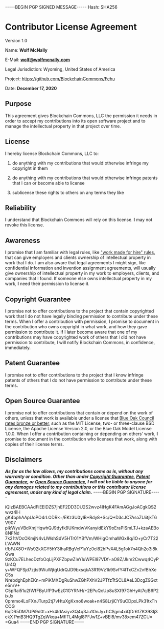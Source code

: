 -----BEGIN PGP SIGNED MESSAGE-----
Hash: SHA256

# Contributor License Agreement

Version 1.0

Name: **Wolf McNally**

E-Mail: **wolf@wolfmcnally.com**

Legal Jurisdiction: Wyoming, United States of America

Project: https://github.com/BlockchainCommons/Fehu

Date: **December 17, 2020**

## Purpose

This agreement gives Blockchain Commons, LLC the permission it needs in order to accept my contributions into its open software project and to manage the intellectual property in that project over time.

## License

I hereby license Blockchain Commons, LLC to:

1.  do anything with my contributions that would otherwise infringe my copyright in them

2.  do anything with my contributions that would otherwise infringe patents that I can or become able to license

3.  sublicense these rights to others on any terms they like

## Reliability

I understand that Blockchain Commons will rely on this license.  I may not revoke this license.

## Awareness

I promise that I am familiar with legal rules, like ["work made for hire" rules](http://worksmadeforhire.com), that can give employers and clients ownership of intellectual property in work that I do.  I am also aware that legal agreements I might sign, like confidential information and invention assignment agreements, will usually give ownership of intellectual property in my work to employers, clients, and companies that I found.  If someone else owns intellectual property in my work, I need their permission to license it.

## Copyright Guarantee

I promise not to offer contributions to the project that contain copyrighted work that I do not have legally binding permission to contribute under these terms.  When I offer a contribution with permission, I promise to document in the contribution who owns copyright in what work, and how they gave permission to contribute it.  If I later become aware that one of my contributions may have copyrighted work of others that I did not have permission to contribute, I will notify Blockchain Commons, in confidence, immediately.

## Patent Guarantee

I promise not to offer contributions to the project that I know infringe patents of others that I do not have permission to contribute under these terms.

## Open Source Guarantee

I promise not to offer contributions that contain or depend on the work of others, unless that work is available under a license that [Blue Oak Council rates bronze or better](https://blueoakconcil.org/list), such as the MIT License, two- or three-clause BSD License, the Apache License Version 2.0, or the Blue Oak Model License 1.0.0.  When I offer a contribution containing or depending on others' work, I promise to document in the contribution who licenses that work, along with copies of their license terms.

## Disclaimers

***As far as the law allows, my contributions come as is, without any warranty or condition.  Other than under [Copyright Guarantee](#copyright-guarantee), [Patent Guarantee](#patent-guarantee), or [Open Source Guarantee](#open-source-guarantee), I will not be liable to anyone for any damages related to my contributions or this contributor license agreement, under any kind of legal claim.***
-----BEGIN PGP SIGNATURE-----

iQIzBAEBCAAdFiEElDZS7jhEF2DD3DU2S2wvz4lHgK4FAmAGgJoACgkQS2wvz4lH
gK4bphAApUoPO4rLODRk+/EKz3U0ylB+Rdy8+Sc/Q+D3cJC7AsoZUiitjkT6V907
plkWyuVBdXmjHqwhQJ9dyfk9UKmdwVKanyidEkY9oEraPISmLTJ+kzaAEBo8NFNd
7k21tVOcOKmjN4vLlWshSdV5HTr01YBfVm/WHigOmhaWGx8q/IO+yCr7T22LVAWN
tfbFJX8O+Ws92kXGY5hY3IhaRBgVcP1uYz0cI82hPvX4L5g1ok7n4Qh2o3i8kGwa
9zKCu7ELheoDzfoOqLijPXFZbpwZIeYluWPEl87VDf+aO8Z/Jkm2Cwwq4OyPUr4Q
y+WFQFSjd7zjts9WuWjtgUdrQJD9bxsqkA3R19Vz1k9SvfY4lTxCZv2vfBhXeC5s
NrebdghEphEKn+mPiKMXDgRuShwZGhPXhV2JPTfzTtSCL8AeL3DcgZ9Gxte5nrV+
C5pRai51u2fWfFByUfP3wEzG1GYRNH/+2EPuQcUp8uSXf97GhHyAt7qIB6P2ixJx
0pmmo4LoFXnJTurp2tj7vHtuXgKxno8woak+n4S8LrjiCY9uCDpxLPk31txThCOG
6qDR5DM7UPi9d0t+xHr4IdAsiyv3Q4q3Ju1OnJy+hCSgm4xiQDr61ZK393Ij3ckX
PmB3HQ9TgZqWkqa+MfITL4Mgl8PFJw1Z+vBEI8/mv38xem47ZCU=
=Gua4
-----END PGP SIGNATURE-----
